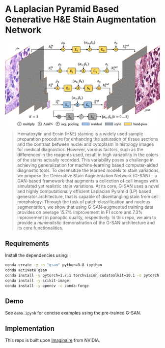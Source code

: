 # A Laplacian Pyramid Based Generative H&E Stain Augmentation Network
![Training G-SAN](assets/architecture.png)
>  Hematoxylin and Eosin (H&E) staining is a widely used sample preparation procedure for enhancing the saturation of tissue sections and the contrast between nuclei and cytoplasm in histology images for medical diagnostics. However, various factors, such as the differences in the reagents used, result in high variability in the colors of the stains actually recorded. This variability poses a challenge in achieving generalization for machine-learning based computer-aided diagnostic tools. To desensitize the learned models to stain variations, we propose the Generative Stain Augmentation Network (G-SAN) – a GAN-based framework that augments a collection of cell images with simulated yet realistic stain variations. At its core, G-SAN uses a novel and highly computationally efficient Laplacian Pyramid (LP) based generator architecture, that is capable of disentangling stain from cell morphology. Through the task of patch classification and nucleus segmentation, we show that using G-SAN-augmented training data provides on average 15.7% improvement in F1 score and 7.3% improvement in panoptic quality, respectively. 
In this repo, we aim to provide a *minimalistic* demonstration of the G-SAN architecture and its core functionalities.

## Requirements
Install the dependencies using:
```bash
conda create -y -n "gsan" python=3.8 ipython 
conda activate gsan
conda install -y pytorch=1.7.1 torchvision cudatoolkit=10.1 -c pytorch
conda install -y scikit-image
conda install -y opencv -c conda-forge 
```
## Demo
See `demo.ipynb` for concise examples using the pre-trained G-SAN.

## Implementation
This repo is built upon [Imaginaire](https://github.com/NVlabs/imaginaire) from NVIDIA.

